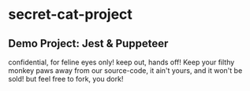 # secret-cat-project
## Demo Project: Jest & Puppeteer

confidential, for feline eyes only! keep out, hands off! Keep your filthy monkey paws away from our source-code, it ain't yours, and it won't be sold! but feel free to fork, you dork!  
